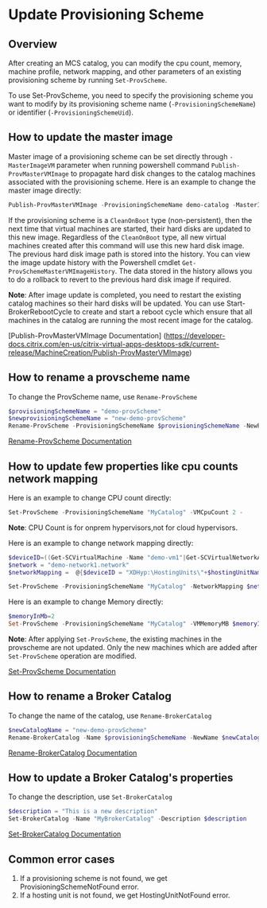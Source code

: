 # Update Provisioning Scheme
## Overview
After creating an MCS catalog, you can modify the cpu count, memory, machine profile, network mapping, and other parameters of an existing provisioning scheme by running `Set-ProvScheme`.

To use Set-ProvScheme, you need to specify the provisioning scheme you want to modify by its provisioning scheme name (`-ProvisioningSchemeName`) or identifier (`-ProvisioningSchemeUid`). 

## How to update the master image
Master image of a provisioning scheme can be set directly through `-MasterImageVM` parameter when running powershell command `Publish-ProvMasterVMImage` to propagate hard disk changes to the catalog machines associated with the provisioning scheme. Here is an example to change the master image directly:
```powershell
Publish-ProvMasterVMImage -ProvisioningSchemeName demo-catalog -MasterImageVM XDHyp:\HostingUnits\demo-hostingunit\demo-master-vm.vm\demo-master-snapshot.snapshot
```

If the provisioning scheme is a `CleanOnBoot` type (non-persistent), then the next time that virtual machines are started, their hard disks are updated to this new image. Regardless of the `CleanOnBoot` type, all new virtual machines created after this command will use this new hard disk image. The previous hard disk image path is stored into the history. You can view the image update history with the Powershell cmdlet `Get-ProvSchemeMasterVMImageHistory`. The data stored in the history allows you to do a rollback to revert to the previous hard disk image if required. 

**Note**: After image update is completed, you need to restart the existing catalog machines so their hard disks will be updated. You can use Start-BrokerRebootCycle to create and start a reboot cycle which ensure that all machines in the catalog are running the most recent image for the catalog.


[Publish-ProvMasterVMImage Documentation]
(https://developer-docs.citrix.com/en-us/citrix-virtual-apps-desktops-sdk/current-release/MachineCreation/Publish-ProvMasterVMImage)

## How to rename a provscheme name
To change the ProvScheme name, use `Rename-ProvScheme`
```powershell
$provisioningSchemeName = "demo-provScheme"
$newprovisioningSchemeName = "new-demo-provScheme"
Rename-ProvScheme -ProvisioningSchemeName $provisioningSchemeName -NewProvisioningSchemeName $newprovisioningSchemeName
```
[Rename-ProvScheme Documentation](https://developer-docs.citrix.com/en-us/citrix-virtual-apps-desktops-sdk/current-release/machinecreation/rename-provscheme)

## How to update few properties like cpu counts network mapping
Here is an example to change CPU count directly:
```powershell
Set-ProvScheme -ProvisioningSchemeName "MyCatalog" -VMCpuCount 2 -
```
**Note**: CPU Count is for onprem hypervisors,not for cloud hypervisors.

Here is an example to change network mapping directly:
```powershell
$deviceID=((Get-SCVirtualMachine -Name "demo-vm1"|Get-SCVirtualNetworkAdapter).DeviceID).Split("\")[1]
$network = "demo-network1.network"
$networkMapping =  @{$deviceID = "XDHyp:\HostingUnits\"+$hostingUnitName+"\"+$network}

Set-ProvScheme -ProvisioningSchemeName "MyCatalog" -NetworkMapping $networkMapping
```

Here is an example to change Memory directly:
``` powershell
$memoryInMb=2
Set-ProvScheme -ProvisioningSchemeName "MyCatalog" -VMMemoryMB $memoryInMb

```

**Note**: After applying `Set-ProvScheme`, the existing machines in the provscheme are not updated. Only the new machines which are added after `Set-ProvScheme` operation are modified.

[Set-ProvScheme Documentation](https://developer-docs.citrix.com/en-us/citrix-virtual-apps-desktops-sdk/current-release/machinecreation/set-provscheme)

## How to rename a Broker Catalog
To change the name of the catalog, use `Rename-BrokerCatalog`
```powershell
$newCatalogName = "new-demo-provScheme"
Rename-BrokerCatalog -Name $provisioningSchemeName -NewName $newCatalogeName
```

[Rename-BrokerCatalog Documentation](https://developer-docs.citrix.com/en-us/citrix-virtual-apps-desktops-sdk/current-release/broker/rename-brokercatalog)<br>

## How to update a Broker Catalog's properties
To change the description, use `Set-BrokerCatalog`
```powershell
$description = "This is a new description"
Set-BrokerCatalog -Name "MyBrokerCatalog" -Description $description
```
[Set-BrokerCatalog Documentation](https://developer-docs.citrix.com/en-us/citrix-virtual-apps-desktops-sdk/current-release/broker/set-brokercatalog)

## Common error cases

1. If a provisioning scheme is not found, we get ProvisioningSchemeNotFound error.
2. If a hosting unit is not found, we get HostingUnitNotFound error.
